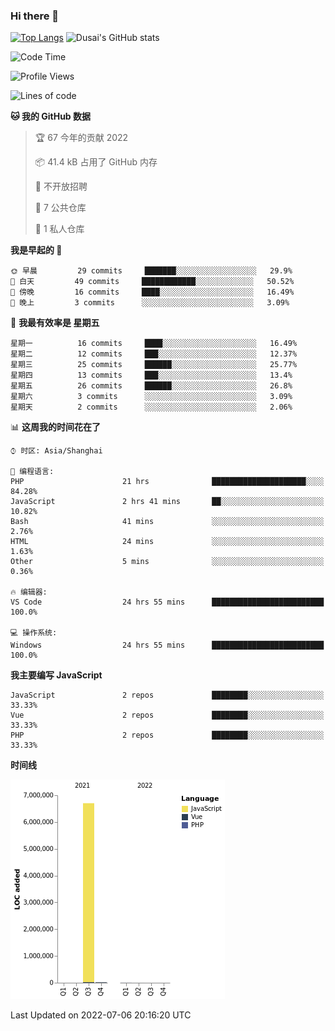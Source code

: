 ### Hi there 👋

<!--
**SQSora/SQSora** is a ✨ _special_ ✨ repository because its `README.md` (this file) appears on your GitHub profile.

Here are some ideas to get you started:

- 🔭 I’m currently working on ...
- 🌱 I’m currently learning ...
- 👯 I’m looking to collaborate on ...
- 🤔 I’m looking for help with ...
- 💬 Ask me about ...
- 📫 How to reach me: ...
- 😄 Pronouns: ...
- ⚡ Fun fact: ...
-->
[![Top Langs](https://github-readme-stats.vercel.app/api/top-langs/?username=anuraghazra&layout=compact)](https://github.com/anuraghazra/github-readme-stats)
![Dusai's GitHub stats](https://github-readme-stats.vercel.app/api?username=SQSora&show_icons=true&include_all_commits=true&bg_color=90,FF6699,DDA0DD,66FFFF&locale=cn&icon_color=00FFFF&title_color=54FF9F&text_color=00FFFF&card_width=14)

<!--START_SECTION:waka-->
![Code Time](http://img.shields.io/badge/Code%20Time-0%20secs-blue)

![Profile Views](http://img.shields.io/badge/%E4%B8%AA%E4%BA%BA%E5%B0%81%E9%9D%A2%E8%A7%82%E7%9C%8B%E6%AC%A1%E6%95%B0-0-blue)

![Lines of code](https://img.shields.io/badge/%E4%BB%8E%E3%80%8C%E4%BD%A0%E5%A5%BD%E4%B8%96%E7%95%8C%E3%80%8D%E6%88%91%E5%B7%B2%E7%BB%8F%E5%86%99%E4%BA%86-7%20Million%20%E8%A1%8C%E4%BB%A3%E7%A0%81-blue)

**🐱 我的 GitHub 数据** 

> 🏆 67 今年的贡献 2022
 > 
> 📦 41.4 kB 占用了 GitHub 内存 
 > 
> 🚫 不开放招聘
 > 
> 📜 7 公共仓库 
 > 
> 🔑 1 私人仓库 
 > 
**我是早起的 🐤** 

```text
🌞 早晨         29 commits     ███████░░░░░░░░░░░░░░░░░░   29.9% 
🌆 白天         49 commits     ████████████░░░░░░░░░░░░░   50.52% 
🌃 傍晚         16 commits     ████░░░░░░░░░░░░░░░░░░░░░   16.49% 
🌙 晚上         3 commits      ░░░░░░░░░░░░░░░░░░░░░░░░░   3.09%

```
📅 **我最有效率是 星期五** 

```text
星期一          16 commits     ████░░░░░░░░░░░░░░░░░░░░░   16.49% 
星期二          12 commits     ███░░░░░░░░░░░░░░░░░░░░░░   12.37% 
星期三          25 commits     ██████░░░░░░░░░░░░░░░░░░░   25.77% 
星期四          13 commits     ███░░░░░░░░░░░░░░░░░░░░░░   13.4% 
星期五          26 commits     ██████░░░░░░░░░░░░░░░░░░░   26.8% 
星期六          3 commits      ░░░░░░░░░░░░░░░░░░░░░░░░░   3.09% 
星期天          2 commits      ░░░░░░░░░░░░░░░░░░░░░░░░░   2.06%

```


📊 **这周我的时间花在了** 

```text
⌚︎ 时区: Asia/Shanghai

💬 编程语言: 
PHP                      21 hrs              █████████████████████░░░░   84.28% 
JavaScript               2 hrs 41 mins       ██░░░░░░░░░░░░░░░░░░░░░░░   10.82% 
Bash                     41 mins             ░░░░░░░░░░░░░░░░░░░░░░░░░   2.76% 
HTML                     24 mins             ░░░░░░░░░░░░░░░░░░░░░░░░░   1.63% 
Other                    5 mins              ░░░░░░░░░░░░░░░░░░░░░░░░░   0.36%

🔥 编辑器: 
VS Code                  24 hrs 55 mins      █████████████████████████   100.0%

💻 操作系统: 
Windows                  24 hrs 55 mins      █████████████████████████   100.0%

```

**我主要编写 JavaScript** 

```text
JavaScript               2 repos             ████████░░░░░░░░░░░░░░░░░   33.33% 
Vue                      2 repos             ████████░░░░░░░░░░░░░░░░░   33.33% 
PHP                      2 repos             ████████░░░░░░░░░░░░░░░░░   33.33%

```


**时间线**

![Chart not found](https://raw.githubusercontent.com/SQSora/SQSora/main/charts/bar_graph.png) 


 Last Updated on 2022-07-06 20:16:20 UTC
<!--END_SECTION:waka-->
